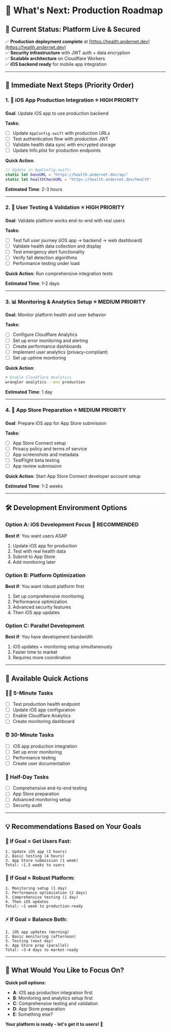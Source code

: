 # 🎯 What's Next: Production Roadmap

## 📍 **Current Status: Platform Live & Secured**

✅ **Production deployment complete** at [https://health.andernet.dev](https://health.andernet.dev)  
✅ **Security infrastructure** with JWT auth + data encryption  
✅ **Scalable architecture** on Cloudflare Workers  
✅ **iOS backend ready** for mobile app integration

---

## 🚀 **Immediate Next Steps (Priority Order)**

### 1. **📱 iOS App Production Integration** ⭐ **HIGH PRIORITY**

**Goal**: Update iOS app to use production backend

**Tasks**:

- [ ] Update `AppConfig.swift` with production URLs
- [ ] Test authentication flow with production JWT
- [ ] Validate health data sync with encrypted storage
- [ ] Update Info.plist for production endpoints

**Quick Action**:

```swift
// Update in AppConfig.swift:
static let baseURL = "https://health.andernet.dev/api"
static let healthCheckURL = "https://health.andernet.dev/health"
```

**Estimated Time**: 2-3 hours

---

### 2. **🧪 User Testing & Validation** ⭐ **HIGH PRIORITY**

**Goal**: Validate platform works end-to-end with real users

**Tasks**:

- [ ] Test full user journey (iOS app → backend → web dashboard)
- [ ] Validate health data collection and display
- [ ] Test emergency alert functionality
- [ ] Verify fall detection algorithms
- [ ] Performance testing under load

**Quick Action**: Run comprehensive integration tests

**Estimated Time**: 1-2 days

---

### 3. **📊 Monitoring & Analytics Setup** ⭐ **MEDIUM PRIORITY**

**Goal**: Monitor platform health and user behavior

**Tasks**:

- [ ] Configure Cloudflare Analytics
- [ ] Set up error monitoring and alerting
- [ ] Create performance dashboards
- [ ] Implement user analytics (privacy-compliant)
- [ ] Set up uptime monitoring

**Quick Action**:

```bash
# Enable Cloudflare Analytics
wrangler analytics --env production
```

**Estimated Time**: 1 day

---

### 4. **🍎 App Store Preparation** ⭐ **MEDIUM PRIORITY**

**Goal**: Prepare iOS app for App Store submission

**Tasks**:

- [ ] App Store Connect setup
- [ ] Privacy policy and terms of service
- [ ] App screenshots and metadata
- [ ] TestFlight beta testing
- [ ] App review submission

**Quick Action**: Start App Store Connect developer account setup

**Estimated Time**: 1-2 weeks

---

## 🛠️ **Development Environment Options**

### **Option A: iOS Development Focus** 🎯 **RECOMMENDED**

**Best if**: You want users ASAP

1. Update iOS app for production
2. Test with real health data
3. Submit to App Store
4. Add monitoring later

### **Option B: Platform Optimization**

**Best if**: You want robust platform first

1. Set up comprehensive monitoring
2. Performance optimization
3. Advanced security features
4. Then iOS app updates

### **Option C: Parallel Development**

**Best if**: You have development bandwidth

1. iOS updates + monitoring setup simultaneously
2. Faster time to market
3. Requires more coordination

---

## 🔧 **Available Quick Actions**

### **🏃‍♂️ 5-Minute Tasks**

- [ ] Test production health endpoint
- [ ] Update iOS app configuration
- [ ] Enable Cloudflare Analytics
- [ ] Create monitoring dashboard

### **⏰ 30-Minute Tasks**

- [ ] iOS app production integration
- [ ] Set up error monitoring
- [ ] Performance testing
- [ ] Create user documentation

### **📅 Half-Day Tasks**

- [ ] Comprehensive end-to-end testing
- [ ] App Store preparation
- [ ] Advanced monitoring setup
- [ ] Security audit

---

## 💡 **Recommendations Based on Your Goals**

### **🎯 If Goal = Get Users Fast:**

```
1. Update iOS app (2 hours)
2. Basic testing (4 hours)
3. App Store submission (1 week)
Total: ~1.5 weeks to users
```

### **🔧 If Goal = Robust Platform:**

```
1. Monitoring setup (1 day)
2. Performance optimization (2 days)
3. Comprehensive testing (1 day)
4. Then iOS updates
Total: ~1 week to production-ready
```

### **⚡ If Goal = Balance Both:**

```
1. iOS app updates (morning)
2. Basic monitoring (afternoon)
3. Testing (next day)
4. App Store prep (parallel)
Total: ~3-4 days to market-ready
```

---

## 🤔 **What Would You Like to Focus On?**

**Quick poll options:**

- **A**: iOS app production integration first
- **B**: Monitoring and analytics setup first
- **C**: Comprehensive testing and validation
- **D**: App Store preparation
- **E**: Something else?

**Your platform is ready - let's get it to users! 🚀**
